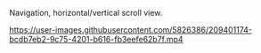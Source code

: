 Navigation, horizontal/vertical scroll view.


https://user-images.githubusercontent.com/5826386/209401174-bcdb7eb2-9c75-4201-b616-fb3eefe62b7f.mp4

